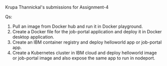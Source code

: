Krupa Thannickal's submissions for Assignment-4

Qs:
1. Pull an image from Docker hub and run it in Docker playground.  
2. Create a Docker file for the job-portal application and deploy it in Docker desktop application.  
3. Create an IBM container registry and deploy helloworld app or job-portal app.  
4. Create a Kubernetes cluster in IBM cloud and deploy helloworld image or job-portal image and also expose the same app to run in nodeport.
